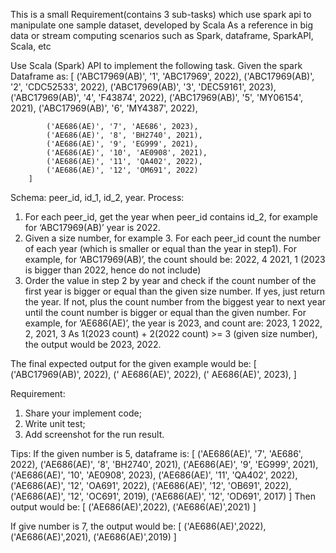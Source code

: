 This is a small Requirement(contains 3 sub-tasks) which use spark api to manipulate one sample dataset, developed by Scala 
As a reference in big data or stream computing scenarios such as Spark, dataframe, SparkAPI, Scala, etc


Use Scala (Spark) API to implement the following task.
Given the spark Dataframe as:
[
            ('ABC17969(AB)', '1', 'ABC17969', 2022),
            ('ABC17969(AB)', '2', 'CDC52533', 2022),
            ('ABC17969(AB)', '3', 'DEC59161', 2023),
            ('ABC17969(AB)', '4', 'F43874', 2022),
            ('ABC17969(AB)', '5', 'MY06154', 2021),
            ('ABC17969(AB)', '6', 'MY4387', 2022),

            ('AE686(AE)', '7', 'AE686', 2023),
            ('AE686(AE)', '8', 'BH2740', 2021),
            ('AE686(AE)', '9', 'EG999', 2021),
            ('AE686(AE)', '10', 'AE0908', 2021),
            ('AE686(AE)', '11', 'QA402', 2022),
            ('AE686(AE)', '12', 'OM691', 2022)
        ]

Schema: peer_id, id_1, id_2, year. 
Process:
1.	For each peer_id, get the year when peer_id contains id_2, for example for ‘ABC17969(AB)’ year is 2022.
2.	Given a size number, for example 3. For each peer_id count the number of each year (which is smaller or equal than the year in step1).
For example, for ‘ABC17969(AB)’, the count should be:
2022, 4
2021, 1
(2023 is bigger than 2022, hence do not include)
3.	Order the value in step 2 by year and check if the count number of the first year is bigger or equal than the given size number. If yes, just return the year. 
If not, plus the count number from the biggest year to next year until the count number is bigger or equal than the given number. For example, for ‘AE686(AE)’, the year is 2023, and count are:
2023, 1
2022, 2,
2021, 3
As 1(2023 count) + 2(2022 count) >= 3 (given size number), the output would be 2023, 2022.

The final expected output for the given example would be:
[
('ABC17969(AB)', 2022),
(' AE686(AE)', 2022),
(' AE686(AE)', 2023),
]


Requirement:
1.	Share your implement code; 
2.	Write unit test;
3.	Add screenshot for the run result. 

Tips:
If the given number is 5, dataframe is:
[
            ('AE686(AE)', '7', 'AE686', 2022),
            ('AE686(AE)', '8', 'BH2740', 2021),
            ('AE686(AE)', '9', 'EG999', 2021),
            ('AE686(AE)', '10', 'AE0908', 2023),
            ('AE686(AE)', '11', 'QA402', 2022),
            ('AE686(AE)', '12', 'OA691', 2022),
            ('AE686(AE)', '12', 'OB691', 2022),
            ('AE686(AE)', '12', 'OC691', 2019),
            ('AE686(AE)', '12', 'OD691', 2017)
]
Then output would be:
[
('AE686(AE)',2022),
('AE686(AE)',2021)
]

If give number is 7, the output would be:
[
('AE686(AE)',2022),
('AE686(AE)',2021),
('AE686(AE)',2019)
]

